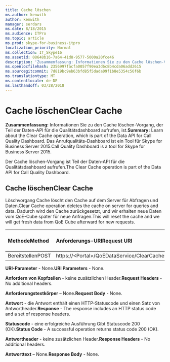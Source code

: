 ```yaml
---
title: Cache löschen
ms.author: kenwith
author: kenwith
manager: serdars
ms.date: 8/18/2015
ms.audience: ITPro
ms.topic: article
ms.prod: skype-for-business-itpro
localization_priority: Normal
ms.collection: IT_Skype16
ms.assetid: 08648b16-7a64-41d8-9577-5000a20fce46
description: 'Zusammenfassung: Informationen Sie zu den Cache löschen-Vorgang, der Teil der Daten-API für die Qualitätsdashboard aufrufen, ist. Das Anrufqualitäts-Dashboard ist ein Tool für Skype for Business Server 2015.'
ms.openlocfilehash: 2356997facfa0057f90ea3d6c8b4cda06add2615
ms.sourcegitcommit: 7d819bc9eb63bfd85f5dada09f1b8e5354c56f6b
ms.translationtype: MT
ms.contentlocale: de-DE
ms.lasthandoff: 03/28/2018
---
```

# <a name="clear-cache"></a><span data-ttu-id="bf1b5-104">Cache löschen</span><span class="sxs-lookup"><span data-stu-id="bf1b5-104">Clear Cache</span></span>
 
<span data-ttu-id="bf1b5-105">**Zusammenfassung:** Informationen Sie zu den Cache löschen-Vorgang, der Teil der Daten-API für die Qualitätsdashboard aufrufen, ist.</span><span class="sxs-lookup"><span data-stu-id="bf1b5-105">**Summary:** Learn about the Clear Cache operation, which is part of the Data API for Call Quality Dashboard.</span></span> <span data-ttu-id="bf1b5-106">Das Anrufqualitäts-Dashboard ist ein Tool für Skype for Business Server 2015.</span><span class="sxs-lookup"><span data-stu-id="bf1b5-106">Call Quality Dashboard is a tool for Skype for Business Server 2015.</span></span>
  
<span data-ttu-id="bf1b5-107">Der Cache löschen-Vorgang ist Teil der Daten-API für die Qualitätsdashboard aufrufen.</span><span class="sxs-lookup"><span data-stu-id="bf1b5-107">The Clear Cache operation is part of the Data API for Call Quality Dashboard.</span></span>
  
## <a name="clear-cache"></a><span data-ttu-id="bf1b5-108">Cache löschen</span><span class="sxs-lookup"><span data-stu-id="bf1b5-108">Clear Cache</span></span>

<span data-ttu-id="bf1b5-109">Löschvorgang Cache löscht den Cache auf dem Server für Abfragen und Daten.</span><span class="sxs-lookup"><span data-stu-id="bf1b5-109">Clear Cache operation deletes the cache on server for queries and data.</span></span> <span data-ttu-id="bf1b5-110">Dadurch wird den Cache zurückgesetzt, und wir erhalten neue Daten vom QoE-Cube später für neue Anfragen.</span><span class="sxs-lookup"><span data-stu-id="bf1b5-110">This will reset the cache and we will get fresh data from QoE Cube afterward for new requests.</span></span>
  

|<span data-ttu-id="bf1b5-111">**Methode**</span><span class="sxs-lookup"><span data-stu-id="bf1b5-111">**Method**</span></span>|<span data-ttu-id="bf1b5-112">**Anforderungs-URI**</span><span class="sxs-lookup"><span data-stu-id="bf1b5-112">**Request URI**</span></span>|<span data-ttu-id="bf1b5-113">**HTTP-Version**</span><span class="sxs-lookup"><span data-stu-id="bf1b5-113">**HTTP Version**</span></span>|
|:-----|:-----|:-----|
|<span data-ttu-id="bf1b5-114">Bereitstellen</span><span class="sxs-lookup"><span data-stu-id="bf1b5-114">POST</span></span>  <br/> |<span data-ttu-id="bf1b5-115">https://\<Portal\>/QoEDataService/ClearCache</span><span class="sxs-lookup"><span data-stu-id="bf1b5-115">https://\<portal\>/QoEDataService/ClearCache</span></span>  <br/> |<span data-ttu-id="bf1b5-116">HTTP/1.1</span><span class="sxs-lookup"><span data-stu-id="bf1b5-116">HTTP/1.1</span></span>  <br/> |
   
 <span data-ttu-id="bf1b5-117">**URI-Parameter** - None.</span><span class="sxs-lookup"><span data-stu-id="bf1b5-117">**URI Parameters** - None.</span></span>
  
 <span data-ttu-id="bf1b5-118">**Anfordern von Kopfzeilen** - keine zusätzlichen Header.</span><span class="sxs-lookup"><span data-stu-id="bf1b5-118">**Request Headers** - No additional headers.</span></span>
  
 <span data-ttu-id="bf1b5-119">**Anforderungstextkörper** – None.</span><span class="sxs-lookup"><span data-stu-id="bf1b5-119">**Request Body** - None.</span></span>
  
 <span data-ttu-id="bf1b5-120">**Antwort** - die Antwort enthält einen HTTP-Statuscode und einen Satz von Antwortheader.</span><span class="sxs-lookup"><span data-stu-id="bf1b5-120">**Response** - The response includes an HTTP status code and a set of response headers.</span></span>
  
 <span data-ttu-id="bf1b5-121">**Statuscode** - eine erfolgreiche Ausführung Gibt Statuscode 200 (OK).</span><span class="sxs-lookup"><span data-stu-id="bf1b5-121">**Status Code** - A successful operation returns status code 200 (OK).</span></span>
  
 <span data-ttu-id="bf1b5-122">**Antwortheader** - keine zusätzlichen Header.</span><span class="sxs-lookup"><span data-stu-id="bf1b5-122">**Response Headers** - No additional headers.</span></span>
  
 <span data-ttu-id="bf1b5-123">**Antworttext** – None.</span><span class="sxs-lookup"><span data-stu-id="bf1b5-123">**Response Body** - None.</span></span>
  

